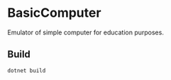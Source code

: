 ﻿# BasicComputer

Emulator of simple computer for education purposes.

## Build

```shell
dotnet build
```